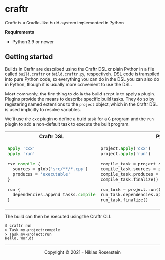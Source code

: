 # craftr

Craftr is a Gradle-like build-system implemented in Python.

__Requirements__

* Python 3.9 or newer

## Getting started

Builds in Craftr are described using the Craftr DSL or plain Python in a file called
`build.craftr` or `build.craftr.py`, respectively. DSL code is transpiled into pure
Python code, so everything you can do in the DSL you can also do in Python, though it
is usually more convenient to use the DSL.

Most commonly, the first thing to do in the build script is to apply a plugin. Plugins
provide the means to describe specific build tasks. They do so by registering named extensions
to the `project` object, which in the Craftr DSL is used implicitly to resolve variables.

We'll use the `cxx` plugin to define a build task for a C program and the `run` plugin to
add a non-default task to execute the built program.

<table align="center">
  <tr><th>Craftr DSL</th><th>Python</th></tr>
  <tr><td>

  ```py
  apply 'cxx'
  apply 'run'

  cxx.compile {
    sources = glob('src/**/*.cpp')
    produces = 'executable'
  }

  run {
    dependencies.append tasks.compile
  }
  ```
  </td><td>

  ```py
  project.apply('cxx')
  project.apply('run')

  compile_task = project.cxx.compile()
  compile_task.sources = project.glob('src/**/*.cpp')
  compile_task.produces = 'executable'
  compile_task.finalize()

  run_task = project.run()
  run_task.dependencies.append(compile_task)
  run_task.finalize()
  ```
  </td></tr>
</table>

The build can then be executed using the Craftr CLI.

    $ craftr run
    > Task my-project:compile
    > Task my-project:run
    Hello, World!

---

<p align="center">Copyright &copy; 2021 &ndash; Niklas Rosenstein</p>
